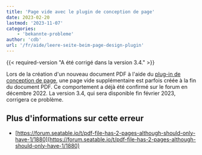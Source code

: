 ```yaml
---
title: 'Page vide avec le plugin de conception de page'
date: 2023-02-20
lastmod: '2023-11-07'
categories:
    - 'bekannte-probleme'
author: 'cdb'
url: '/fr/aide/leere-seite-beim-page-design-plugin'
---
```


{{< required-version "A été corrigé dans la version 3.4." >}}

Lors de la création d'un nouveau document PDF à l'aide du [plug-in de conception de page](https://seatable.io/fr/docs/seitendesign-plugin/anleitung-zum-seitendesign-plugin/), une page vide supplémentaire est parfois créée à la fin du document PDF. Ce comportement a déjà été confirmé sur le forum en décembre 2022. La version 3.4, qui sera disponible fin février 2023, corrigera ce problème.

## Plus d'informations sur cette erreur

- [https://forum.seatable.io/t/pdf-file-has-2-pages-although-should-only-have-1/1880](https://forum.seatable.io/t/pdf-file-has-2-pages-although-should-only-have-1/1880)
